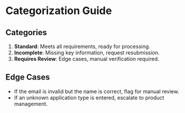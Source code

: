 # Categorization Guide

## Categories
1. **Standard**: Meets all requirements, ready for processing.
2. **Incomplete**: Missing key information, request resubmission.
3. **Requires Review**: Edge cases, manual verification required.

## Edge Cases
- If the email is invalid but the name is correct, flag for manual review.
- If an unknown application type is entered, escalate to product management.
